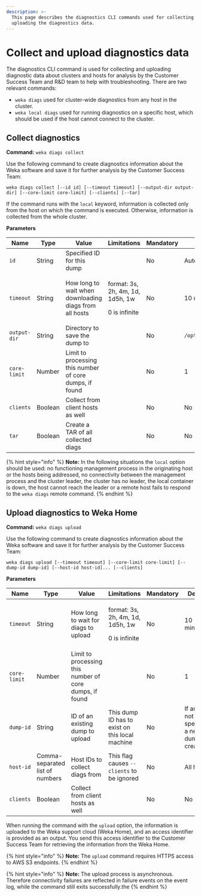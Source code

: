 ```yaml
---
description: >-
  This page describes the diagnostics CLI commands used for collecting and
  uploading the diagnostics data.
---
```


# Collect and upload diagnostics data

The diagnostics CLI command is used for collecting and uploading diagnostic data about clusters and hosts for analysis by the Customer Success Team and R\&D team to help with troubleshooting. There are two relevant commands:

* `weka diags` used for cluster-wide diagnostics from any host in the cluster.
* `weka local diags` used for running diagnostics on a specific host, which should be used if the host cannot connect to the cluster.

## Collect diagnostics

**Command:** `weka diags collect`

Use the following command to create diagnostics information about the Weka software and save it for further analysis by the Customer Success Team:

`weka diags collect [--id id] [--timeout timeout] [--output-dir output-dir] [--core-limit core-limit] [--clients] [--tar]`

If the command runs with the `local` keyword, information is collected only from the host on which the command is executed. Otherwise, information is collected from the whole cluster.&#x20;

**Parameters**

| **Name**     | **Type** | **Value**                                               | **Limitations**                                              | **Mandatory** | **Default**       |
| ------------ | -------- | ------------------------------------------------------- | ------------------------------------------------------------ | ------------- | ----------------- |
| `id`         | String   | Specified ID for this dump                              |                                                              | No            | Auto-generated    |
| `timeout`    | String   | How long to wait when downloading diags from all hosts  | <p>format: 3s, 2h, 4m, 1d, 1d5h, 1w </p><p>0 is infinite</p> | No            | 10 minutes        |
| `output-dir` | String   | Directory to save the  dump to                          |                                                              | No            | `/opt/weka/diags` |
| `core-limit` | Number   | Limit to processing this number of core dumps, if found |                                                              | No            | 1                 |
| `clients`    | Boolean  | Collect from client hosts as well                       |                                                              | No            | No                |
| `tar`        | Boolean  | Create a TAR of all collected diags                     |                                                              | No            | No                |

{% hint style="info" %}
**Note:** In the following situations the `local` option should be used: no functioning management process in the originating host or the hosts being addressed, no connectivity between the management process and the cluster leader, the cluster has no leader, the local container is down, the host cannot reach the leader or a remote host fails to respond to the `weka diags` remote command.
{% endhint %}

## Upload diagnostics to Weka Home

**Command:** `weka diags upload`

Use the following command to create diagnostics information about the Weka software and save it for further analysis by the Customer Success Team:

`weka diags upload [--timeout timeout] [--core-limit core-limit] [--dump-id dump-id] [--host-id host-id]... [--clients]`

**Parameters**

| **Name**     | **Type**                        | **Value**                                               | **Limitations**                                              | **Mandatory** | **Default**                                      |
| ------------ | ------------------------------- | ------------------------------------------------------- | ------------------------------------------------------------ | ------------- | ------------------------------------------------ |
| `timeout`    | String                          | How long to wait for diags to upload                    | <p>format: 3s, 2h, 4m, 1d, 1d5h, 1w </p><p>0 is infinite</p> | No            | 10 minutes                                       |
| `core-limit` | Number                          | Limit to processing this number of core dumps, if found |                                                              | No            | 1                                                |
| `dump-id`    | String                          | ID of an existing dump to upload                        | This dump ID has to exist on this local machine              | No            | If an ID is not specified, a new dump is created |
| `host-id`    | Comma-separated list of numbers | Host IDs to collect diags from                          | This flag causes `--clients` to be ignored                   | No            | All hosts                                        |
| `clients`    | Boolean                         | Collect from client hosts as well                       |                                                              | No            | No                                               |

When running the command with the `upload` option, the information is uploaded to the Weka support cloud (Weka Home), and an access identifier is provided as an output. You send this access identifier to the Customer Success Team for retrieving the information from the Weka Home.

{% hint style="info" %}
**Note:** The `upload` command requires HTTPS access to AWS S3 endpoints.
{% endhint %}

{% hint style="info" %}
**Note:** The upload process is asynchronous. Therefore connectivity failures are reflected in failure events on the event log, while the command still exits successfully.the&#x20;
{% endhint %}
